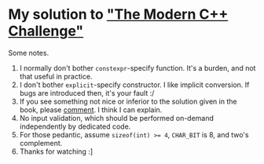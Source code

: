 # My solution to ["The Modern C++ Challenge"][1]

Some notes.
1. I normally don't bother `constexpr`-specify function. It's a burden, and not that useful in practice.
1. I don't bother `explicit`-specify constructor. I like implicit conversion. If bugs are introduced then, it's your fault :/
1. If you see something not nice or inferior to the solution given in the book, please [comment][2]. I think I can explain.
1. No input validation, which should be performed on-demand independently by dedicated code.
1. For those pedantic, assume `sizeof(int) >= 4`, `CHAR_BIT` is 8, and two's complement.
1. Thanks for watching :]

[1]: http://scottmeyers.blogspot.com/2018/06/interesting-book-modern-c-challenge.html
[2]: https://github.com/Lingxi-Li/Modern_CPP_Challenge_Solution/issues/new
